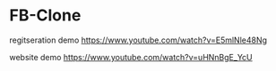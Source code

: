 # FB-Clone
regitseration demo https://www.youtube.com/watch?v=E5mlNle48Ng 

website demo https://www.youtube.com/watch?v=uHNnBgE_YcU 
